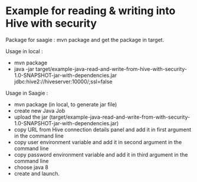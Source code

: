 Example for reading & writing into Hive with security
==================================

Package for saagie : mvn package and get the package in target.

Usage in local :

 - mvn package
 - java -jar target/example-java-read-and-write-from-hive-with-security-1.0-SNAPSHOT-jar-with-dependencies.jar jdbc:hive2://hiveserver:10000/;ssl=false

Usage in Saagie :

 - mvn package (in local, to generate jar file)
 - create new Java Job
 - upload the jar (target/example-java-read-and-write-from-with-security-1.0-SNAPSHOT-jar-with-dependencies.jar)
 - copy URL from Hive connection details panel and add it in first argument in the command line
 - copy user environment variable and add it in second argument in the command line
 - copy password environment variable and add it in third argument in the command line
 - choose java 8
 - create and launch.
